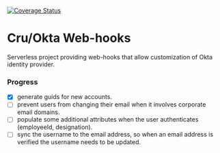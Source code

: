 [![Coverage Status](https://coveralls.io/repos/github/CruGlobal/okta-hooks/badge.svg?branch=master)](https://coveralls.io/github/CruGlobal/okta-hooks?branch=master)

# Cru/Okta Web-hooks
Serverless project providing web-hooks that allow customization of Okta identity provider.

### Progress
- [x] generate guids for new accounts.
- [ ] prevent users from changing their email when it involves corporate email domains.
- [ ] populate some additional attributes when the user authenticates (employeeId, designation).
- [ ] sync the username to the email address, so when an email address is verified the username needs to be updated.
